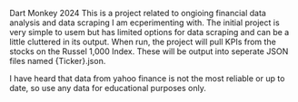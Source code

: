Dart Monkey 2024
This is a project related to ongioing financial data analysis and data scraping I am ecperimenting with.
The initial project is very simple to usem but has limited options for data scraping and can be a little cluttered in its output.
When run, the project will pull KPIs from the stocks on the Russel 1,000 Index. These will be output into seperate JSON files named {Ticker}.json.

I have heard that data from yahoo finance is not the most reliable or up to date, so use any data for educational purposes only.
